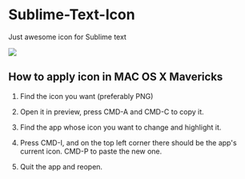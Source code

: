 Sublime-Text-Icon
=================

Just awesome icon for Sublime text

![](https://github.com/syky27/Sublime-Text-Icon/raw/master/Sublime%20Text%202.png)

<h2>How to apply icon in MAC OS X Mavericks</h2>

1. Find the icon you want (preferably PNG)

2. Open it in preview, press CMD-A and CMD-C to copy it.

3. Find the app whose icon you want to change and highlight it.

4. Press CMD-I, and on the top left corner there should be the app's current icon. CMD-P to paste the new one. 

5. Quit the app and reopen.
